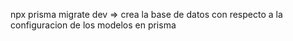 npx prisma migrate dev => crea la base de datos con respecto a la configuracion de los modelos en prisma 